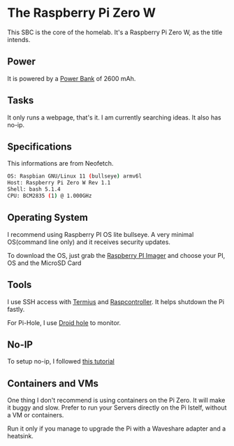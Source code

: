 # The Raspberry Pi Zero W

This SBC is the core of the homelab. It's a Raspberry Pi Zero W, as the title intends.

## Power

It is powered by a [Power Bank](../Documentation/HARDWARE.md#material) of 2600 mAh.

## Tasks

It only runs a webpage, that's it. I am
 currently searching ideas.
It also has no-ip.

## Specifications

This informations are from Neofetch.

```bash
OS: Raspbian GNU/Linux 11 (bullseye) armv6l
Host: Raspberry Pi Zero W Rev 1.1
Shell: bash 5.1.4
CPU: BCM2835 (1) @ 1.000GHz
```

## Operating System

I recommend using Raspberry PI OS lite bullseye. A very minimal OS(command line only) and it receives security updates.

To download the OS, just grab the [Raspberry PI Imager](https://www.raspberrypi.com/software/) and choose your PI, OS and the MicroSD Card

## Tools

I use SSH access with [Termius](https://termius.com/) and [Raspcontroller](https://play.google.com/store/apps/details?id=it.Ettore.raspcontroller&hl=en&referrer=utm_source%3Dgoogle%26utm_medium%3Dorganic%26utm_term%3Draspcontroller&pcampaignid=APPU_1_kVuSZorHNpv-7_UP9q-c2AM). It helps shutdown the Pi fastly.

For Pi-Hole, I use [Droid hole](https://play.google.com/store/apps/details?id=com.jgeek00.droid_hole&hl=en&referrer=utm_source%3Dgoogle%26utm_medium%3Dorganic%26utm_term%3Ddroidhole+play+store&pcampaignid=APPU_1_WnKdZr2EJcuI9u8P78qxkAI) to monitor.

## No-IP

To setup no-ip, I followed [this tutorial](https://youtu.be/jvKKL18zt64?si=9yuTh3B-ke4FY1dQ)

## Containers and VMs

One thing I don't recommend is using containers on the Pi Zero. It will make it buggy and slow.
Prefer to run your Servers directly on the Pi Istelf, without a VM or containers.

Run it only if you manage to upgrade the Pi with a Waveshare adapter and a heatsink.
